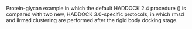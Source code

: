 Protein-glycan example in which the default HADDOCK 2.4 procedure () is compared with two new, HADDOCK 3.0-specific protocols, in which rmsd and ilrmsd clustering are performed after the rigid body docking stage.


